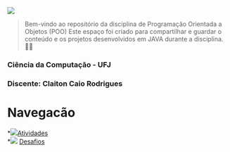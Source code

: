 

![](https://cdn.discordapp.com/attachments/1219340471944351804/1241515495686012938/Readme.png?ex=664a7ae8&is=66492968&hm=85ef3631428d5784e88b2127e9d92ab399f0b33d2acecdf53659ff43379eb770&)

>Bem-vindo ao repositório da disciplina de Programação Orientada a Objetos (POO) Este espaço foi criado para compartilhar e guardar o conteúdo e os projetos desenvolvidos em JAVA durante a disciplina. 👨‍💻
 
### Ciência da Computação - UFJ
### Discente: Claiton Caio Rodrigues
 
# Navegacão
*![](https://cdn.discordapp.com/attachments/1219340471944351804/1241519292764389418/emoji_livro.png?ex=664a7e71&is=66492cf1&hm=cb02f73fc449788ad1fa1ca6b801a54910905cdf0333ece1b8004e2c243f5845&)[Atividades](https://github.com/ClaitonCaio/POO/tree/main/Atividades) <br>
*![](https://cdn.discordapp.com/attachments/1219340471944351804/1241519292764389418/emoji_livro.png?ex=664a7e71&is=66492cf1&hm=cb02f73fc449788ad1fa1ca6b801a54910905cdf0333ece1b8004e2c243f5845&) [Desafios](#listas)
 
